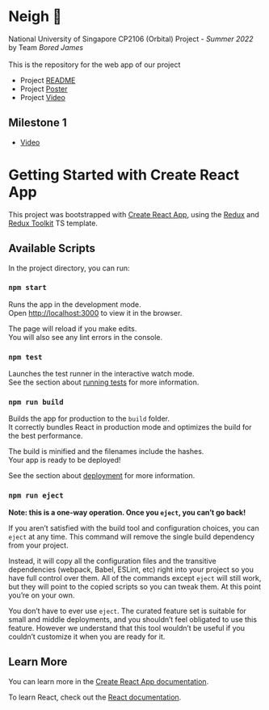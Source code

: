 # Neigh 🐴

National University of Singapore CP2106 (Orbital) Project - _Summer 2022_\
by Team _Bored James_\
\
This is the repository for the web app of our project

- Project [README](https://docs.google.com/document/d/1ZPS_ncdbafHlgxHuESkLN7G-DpLdM6OomL7CSNYQ2Zk/edit?usp=sharing)
- Project [Poster](https://drive.google.com/file/d/1x_NsZfkRkkxvDfkiCv0iTW4h0VANCx4g/view?usp=sharing)
- Project [Video](https://www.youtube.com/watch?v=VT4W-A_GGB8)

## Milestone 1
- [Video](https://user-images.githubusercontent.com/75428027/170867279-d4a6b8a7-b2f1-46f7-bafe-568d1986cc96.mp4)


# Getting Started with Create React App

This project was bootstrapped with [Create React App](https://github.com/facebook/create-react-app), using the [Redux](https://redux.js.org/) and [Redux Toolkit](https://redux-toolkit.js.org/) TS template.

## Available Scripts

In the project directory, you can run:

### `npm start`

Runs the app in the development mode.\
Open [http://localhost:3000](http://localhost:3000) to view it in the browser.

The page will reload if you make edits.\
You will also see any lint errors in the console.

### `npm test`

Launches the test runner in the interactive watch mode.\
See the section about [running tests](https://facebook.github.io/create-react-app/docs/running-tests) for more information.

### `npm run build`

Builds the app for production to the `build` folder.\
It correctly bundles React in production mode and optimizes the build for the best performance.

The build is minified and the filenames include the hashes.\
Your app is ready to be deployed!

See the section about [deployment](https://facebook.github.io/create-react-app/docs/deployment) for more information.

### `npm run eject`

**Note: this is a one-way operation. Once you `eject`, you can’t go back!**

If you aren’t satisfied with the build tool and configuration choices, you can `eject` at any time. This command will remove the single build dependency from your project.

Instead, it will copy all the configuration files and the transitive dependencies (webpack, Babel, ESLint, etc) right into your project so you have full control over them. All of the commands except `eject` will still work, but they will point to the copied scripts so you can tweak them. At this point you’re on your own.

You don’t have to ever use `eject`. The curated feature set is suitable for small and middle deployments, and you shouldn’t feel obligated to use this feature. However we understand that this tool wouldn’t be useful if you couldn’t customize it when you are ready for it.

## Learn More

You can learn more in the [Create React App documentation](https://facebook.github.io/create-react-app/docs/getting-started).

To learn React, check out the [React documentation](https://reactjs.org/).
